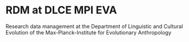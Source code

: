 # RDM at DLCE MPI EVA

Research data management at the Department of Linguistic and Cultural Evolution of the Max-Planck-Institute for Evolutionary Anthropology

